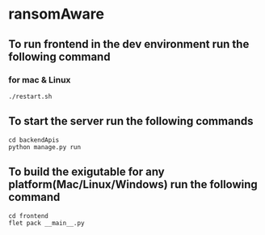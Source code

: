 # ransomAware

## To run frontend in the dev environment run the following command
### for mac & Linux
```
./restart.sh
```

## To start the server run the following commands
```
cd backendApis
python manage.py run
```

## To build the exigutable for any platform(Mac/Linux/Windows) run the following command
```
cd frontend
flet pack __main__.py
```
